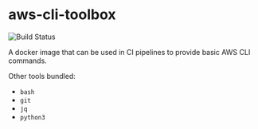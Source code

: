 # aws-cli-toolbox

![Build Status](https://github.com/henrist/aws-cli-toolbox/workflows/CI/badge.svg)

A docker image that can be used in CI pipelines to provide
basic AWS CLI commands.


Other tools bundled:

* `bash`
* `git`
* `jq`
* `python3`




